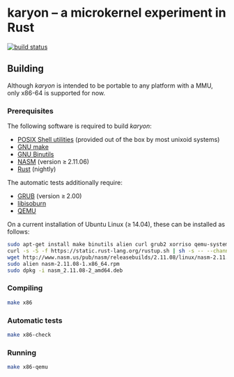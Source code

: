 karyon – a microkernel experiment in Rust
=========================================

[![build status][badge-travis]][travis]

[badge-travis]: https://img.shields.io/travis/illdefined/karyon.svg
[travis]: https://travis-ci.org/illdefined/karyon

## Building

Although *karyon* is intended to be portable to any platform with a MMU, only x86-64 is supported for now.

### Prerequisites

The following software is required to build *karyon*:

* [POSIX Shell utilities](http://pubs.opengroup.org/onlinepubs/009696699/utilities/contents.html) (provided out of the box by most unixoid systems)
* [GNU make](https://www.gnu.org/software/make/)
* [GNU Binutils](https://www.gnu.org/software/binutils/)
* [NASM](http://www.nasm.us/) (version ≥ 2.11.06)
* [Rust](http://www.rust-lang.org/) (nightly)

The automatic tests additionally require:

* [GRUB](https://www.gnu.org/software/grub/) (version ≥ 2.00)
* [libisoburn](http://libburnia-project.org/)
* [QEMU](http://www.qemu.org/)

On a current installation of Ubuntu Linux (≥ 14.04), these can be installed as follows:

```sh
sudo apt-get install make binutils alien curl grub2 xorriso qemu-system-x86
curl -s -S -f https://static.rust-lang.org/rustup.sh | sh -s -- --channel=nightly
wget http://www.nasm.us/pub/nasm/releasebuilds/2.11.08/linux/nasm-2.11.08-1.x86_64.rpm
sudo alien nasm-2.11.08-1.x86_64.rpm
sudo dpkg -i nasm_2.11.08-2_amd64.deb
```

### Compiling

```sh
make x86
```

### Automatic tests

```sh
make x86-check
```

### Running

```sh
make x86-qemu
```
